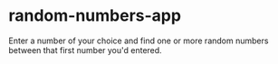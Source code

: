 # random-numbers-app
Enter a number of your choice and find one or more random numbers between that first number you'd entered.
